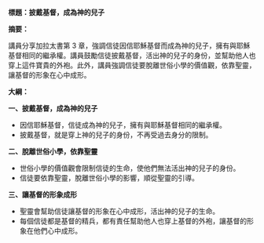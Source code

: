 **標題：披戴基督，成為神的兒子**

**摘要：**

講員分享加拉太書第 3 章，強調信徒因信耶穌基督而成為神的兒子，擁有與耶穌基督相同的繼承權。講員鼓勵信徒披戴基督，活出神的兒子的身份，並幫助他人也穿上這件寶貴的外袍。此外，講員強調信徒要脫離世俗小學的價值觀，依靠聖靈，讓基督的形象在心中成形。

**大綱：**

**一、披戴基督，成為神的兒子**
* 因信耶穌基督，信徒成為神的兒子，擁有與耶穌基督相同的繼承權。
* 披戴基督，就是穿上神的兒子的身份，不再受過去身分的限制。

**二、脫離世俗小學，依靠聖靈**
* 世俗小學的價值觀會限制信徒的生命，使他們無法活出神的兒子的身份。
* 信徒要依靠聖靈，脫離世俗小學的影響，順從聖靈的引導。

**三、讓基督的形象成形**
* 聖靈會幫助信徒讓基督的形象在心中成形，活出神的兒子的生命。
* 每個信徒都是基督的精兵，都有責任幫助他人也穿上基督的外袍，讓基督的形象在他們心中成形。